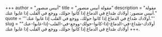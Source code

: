 +++
author = "أنيس منصور"
title = "مقولة أنيس منصور"
description = "مقولة أنيس منصور: أولادك صُداع في الدماغ إذا كانوا حولك، ووجع في القلب إذا غابوا عنك."
quote = '''أولادك صُداع في الدماغ إذا كانوا حولك، ووجع في القلب إذا غابوا عنك.'''
slug = "أولادك-صُداع-في-الدماغ-إذا-كانوا-حولك-ووجع-في-القلب-إذا-غابوا-عنك"
+++
أولادك صُداع في الدماغ إذا كانوا حولك، ووجع في القلب إذا غابوا عنك.
